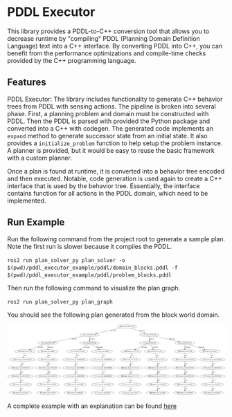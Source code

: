 # PDDL Executor
This library provides a PDDL-to-C++ conversion tool that allows you to decrease runtime by "compiling" PDDL (Planning Domain Definition Language) text into a C++ interface. By converting PDDL into C++, you can benefit from the performance optimizations and compile-time checks provided by the C++ programming language.

## Features
PDDL Executor: The library includes functionality to generate C++ behavior trees from PDDL with sensing actions. 
The pipeline is broken into several phase. First, a planning problem and domain must be constructed with PDDL. 
Then the PDDL is parsed with provided the Python package and converted into a C++ with codegen. 
The generated code implements an `expand` method to generate successor state from an initial state. 
It also provides a `initialize_problem` function to help setup the problem instance. A planner is provided, 
but it would be easy to reuse the basic framework with a custom planner. 

Once a plan is found at runtime, it is converted into a behavior tree encoded and then executed. Notable, code generation is 
used again to create a C++ interface that is used by the behavior tree. Essentially, the interface contains 
function for all actions in the PDDL domain, which need to be implemented.          

## Run Example
Run the following command from the project root to generate a sample plan. Note the first run is slower because it compiles the PDDL.

`ros2 run plan_solver_py plan_solver -o $(pwd)/pddl_executor_example/pddl/domain_blocks.pddl -f $(pwd)/pddl_executor_example/pddl/problem_blocks.pddl`

Then run the following command to visualize the plan graph.

`ros2 run plan_solver_py plan_graph`

You should see the following plan generated from the block world domain.
<p align="center">
  <img src="resources/plan-graph.png" width="800" title="plan">
</p>

A complete example with an explanation can be found [here](pddl_executor_example/)
